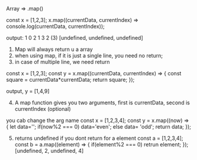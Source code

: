 Array => .map()

const x = [1,2,3];
x.map((currentData, currentIndex) => console.log(currentData, currentIndex));

output:
1 0
2 1
3 2
(3) [undefined, undefined, undefined]

1) Map will always return u a array
2) when using map, if it is just a single line, you need no return;
3) in case of multiple line, we need return

const x = [1,2,3];
const y = x.map((currentData, currentIndex) => {
  const square = currentData*currentData;
  return square;
});

output,
y = [1,4,9]


4) A map function gives you two arguments,
first is currentData,
second is currentIndex (optional)

you cab change the arg name 
const x = [1,2,3,4];
const y = x.map((now) => {
  let data='';
  if(now%2 === 0)
    data='even';
  else
    data= 'odd';
  return data;
});

5) returns undefined if you dont return for a element
const a = [1,2,3,4];
const b = a.map((element) => {
  if(element%2 === 0)
    retrun element;
});
[undefined, 2, undefined, 4]
